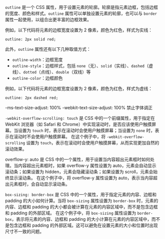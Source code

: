 
`outline` 是一个 CSS 属性，用于设置元素的轮廓。轮廓是指元素边框，包括边框的宽度、颜色和样式。`outline` 属性可以单独设置元素的轮廓，也可以与 `border` 属性一起使用，以组合出更丰富的边框效果。

例如，以下代码将元素的边框宽度设置为 2 像素，颜色为红色，样式为实线：
```
outline: 2px solid red;
```
此外，`outline` 属性还有以下几种取值方式：

* `outline-width`：边框宽度
* `outline-style`：边框样式，包括 `none`（无）、`solid`（实线）、`dashed`（虚线）、`dotted`（点线）、`double`（双线）等
* `outline-color`：边框颜色

例如，以下代码将元素的边框宽度设置为 2 像素，颜色为红色，样式为虚线：
```
outline: 2px dashed red;
```

 -ms-text-size-adjust: 100%
    -webkit-text-size-adjust: 100%  禁止字体调正

`-webkit-overflow-scrolling: touch` 是 CSS 中的一个前缀属性，用于指定在 WebKit 浏览器（如 Safari 和 Chrome）中实现滚动时，是否应该使用户触摸屏幕。当设置为 `touch` 时，表示在滚动时会使用户触摸屏幕；当设置为 `none` 时，表示在滚动时不会使用户触摸屏幕。
在这个例子中，将 `-webkit-overflow-scrolling` 设置为 `touch`，表示在滚动时会使用户触摸屏幕，从而实现更加自然的滚动效果。

overflow-y: auto 是 CSS 中的一个属性，用于设置当内容超出元素框时如何处理。当内容超出元素框时，如果 overflow-y 属性设置为 auto，元素会自动显示滚动条；如果设置为 hidden，元素会隐藏滚动条；如果设置为 scroll，元素会始终显示滚动条。
在这个例子中，将 overflow-y 属性设置为 auto，表示当内容超出元素框时，会自动显示滚动条。

`box-sizing: border-box` 是 CSS 中的一个属性，用于指定元素的内容、边框和 padding 的大小如何计算。当将 `box-sizing` 属性设置为 `border-box` 时，元素的内容、边框和 padding 的大小都会被计算在元素的内容区域中，而不是包含边框和 padding 的外部区域。
在这个例子中，将 `box-sizing` 属性设置为 `border-box`，表示将元素的内容、边框和 padding 的大小计算在元素的内容区域中，而不是包含边框和 padding 的外部区域。这可以避免在设置元素的大小和位置时出现尺寸不一致的问题。